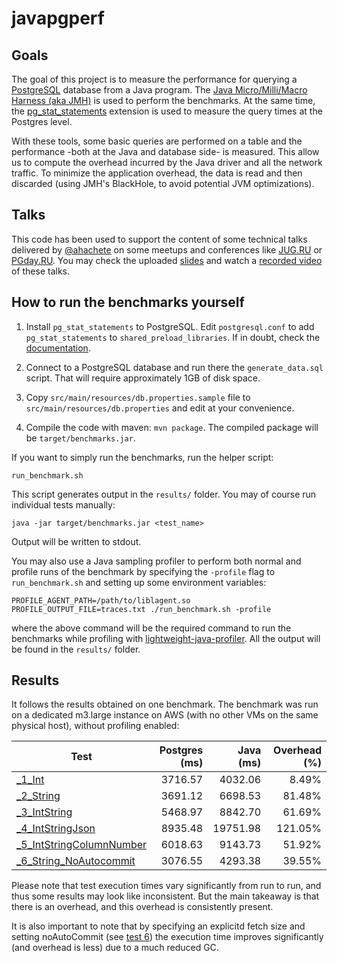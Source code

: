 # javapgperf


## Goals

The goal of this project is to measure the performance for querying a [PostgreSQL](https://www.postgresql.org) database from a Java program.
The [Java Micro/Milli/Macro Harness (aka JMH)](http://openjdk.java.net/projects/code-tools/jmh/) is used to perform the benchmarks.
At the same time, the [pg_stat_statements](https://www.postgresql.org/docs/current/static/pgstatstatements.html) extension is used to measure the query times at the Postgres level.

With these tools, some basic queries are performed on a table and the performance -both at the Java and database side- is measured. This allow us to compute the overhead incurred by the Java driver and all the network traffic.
To minimize the application overhead, the data is read and then discarded (using JMH's BlackHole, to avoid potential JVM optimizations).


## Talks

This code has been used to support the content of some technical talks delivered by [@ahachete](https://twitter.com/ahachete) on some meetups and conferences like [JUG.RU](https://jugru.timepad.ru/event/346412/) or [PGday.RU](http://pgday.ru/en/2016/papers/92). You may check the uploaded [slides](http://www.slideshare.net/8kdata/java-and-postgresql-performance-features-and-the-future) and watch a [recorded video](https://www.youtube.com/watch?v=DAxSGBWGZ1M) of these talks.


## How to run the benchmarks yourself

1. Install `pg_stat_statements` to PostgreSQL. Edit `postgresql.conf` to add `pg_stat_statements` to `shared_preload_libraries`. If in doubt, check the [documentation](https://www.postgresql.org/docs/current/static/pgstatstatements.html).

2. Connect to a PostgreSQL database and run there the `generate_data.sql` script. That will require approximately 1GB of disk space.

3. Copy `src/main/resources/db.properties.sample` file to `src/main/resources/db.properties` and edit at your convenience.

4. Compile the code with maven: `mvn package`. The compiled package will be `target/benchmarks.jar`.


If you want to simply run the benchmarks, run the helper script:

    run_benchmark.sh

This script generates output in the `results/` folder. You may of course run individual tests manually:

    java -jar target/benchmarks.jar <test_name>

Output will be written to stdout.

You may also use a Java sampling profiler to perform both normal and profile runs of the benchmark by specifying the `-profile` flag to `run_benchmark.sh` and setting up some environment variables:

    PROFILE_AGENT_PATH=/path/to/liblagent.so PROFILE_OUTPUT_FILE=traces.txt ./run_benchmark.sh -profile

where the above command will be the required command to run the benchmarks while profiling with [lightweight-java-profiler](https://github.com/dcapwell/lightweight-java-profiler). All the output will be found in the `results/` folder.


## Results

It follows the results obtained on one benchmark. The benchmark was run on a dedicated m3.large instance on AWS (with no other VMs on the same physical host), without profiling enabled:

Test | Postgres (ms) | Java (ms) | Overhead (%)
---- | -------------:| ---------:| -----------:
[_1_Int](src/main/java/com/eightkdata/research/javapgperf/benchs/_1_Int.java) | 3716.57 | 4032.06 | 8.49%
[_2_String](src/main/java/com/eightkdata/research/javapgperf/benchs/_2_String.java) | 3691.12 | 6698.53 | 81.48%
[_3_IntString](src/main/java/com/eightkdata/research/javapgperf/benchs/_3_IntString.java) | 5468.97 | 8842.70 | 61.69%
[_4_IntStringJson](src/main/java/com/eightkdata/research/javapgperf/benchs/_4_IntStringJson.java) | 8935.48 | 19751.98 | 121.05%
[_5_IntStringColumnNumber](src/main/java/com/eightkdata/research/javapgperf/benchs/_5_IntStringColumnNumber.java) | 6018.63 | 9143.73 | 51.92%
[_6_String_NoAutocommit](src/main/java/com/eightkdata/research/javapgperf/benchs/_6_String_NoAutocommit.java) | 3076.55 | 4293.38 | 39.55%

Please note that test execution times vary significantly from run to run, and thus some results may look like inconsistent. But the main takeaway is that there is an overhead, and this overhead is consistently present.

It is also important to note that by specifying an explicitd fetch size and setting noAutoCommit (see [test 6](src/main/java/com/eightkdata/research/javapgperf/benchs/_6_String_NoAutocommit.java)) the execution time improves significantly (and overhead is less) due to a much reduced GC.
